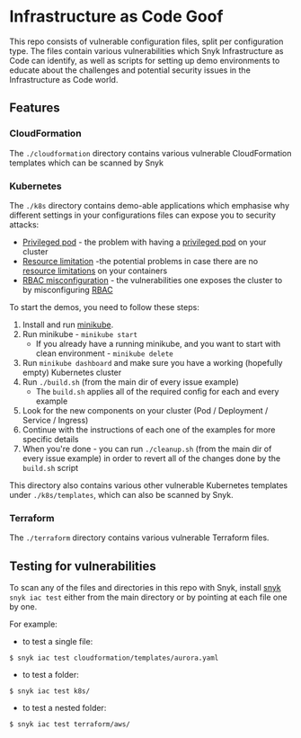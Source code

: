 # Infrastructure as Code Goof
This repo consists of vulnerable configuration files, split per configuration type. 
The files contain various vulnerabilities which Snyk Infrastructure as Code can identify, as well as scripts for setting up demo environments to educate about the challenges and potential security issues in the Infrastructure as Code world.

## Features
### CloudFormation
The `./cloudformation` directory contains various vulnerable CloudFormation templates which can be scanned by Snyk

### Kubernetes
The `./k8s` directory contains demo-able applications which emphasise why different settings in your configurations files can expose you to security attacks:
* [Privileged pod](k8s/PrivilegedPod/README.md) - the problem with having a [privileged pod](https://kubernetes.io/docs/concepts/policy/pod-security-policy/#privileged) on your cluster
* [Resource limitation](k8s/ResourceLimitation/README.md) -the potential problems in case there are no [resource limitations](https://kubernetes.io/docs/concepts/configuration/manage-compute-resources-container/#resource-requests-and-limits-of-pod-and-container) on your containers
* [RBAC misconfiguration](k8s/RBAC-Misconfiguration/README.md) - the vulnerabilities one exposes the cluster to by misconfiguring [RBAC](https://kubernetes.io/docs/reference/access-authn-authz/rbac/)

To start the demos, you need to follow these steps:
1. Install and run [minikube](https://kubernetes.io/docs/setup/learning-environment/minikube/#installation).
2. Run minikube - `minikube start`
    * If you already have a running minikube, and you want to start with clean environment - `minikube delete`
3. Run `minikube dashboard` and make sure you have a working (hopefully empty) Kubernetes cluster
4. Run `./build.sh` (from the main dir of every issue example)
    * The `build.sh` applies all of the required config for each and every example
5. Look for the new components on your cluster (Pod / Deployment / Service / Ingress)
6. Continue with the instructions of each one of the examples for more specific details
7. When you're done - you can run `./cleanup.sh` (from the main dir of every issue example) in order to revert all of the changes done by the `build.sh` script


This directory also contains various other vulnerable Kubernetes templates under `./k8s/templates`, which can also be scanned by Snyk.

### Terraform
The `./terraform` directory contains various vulnerable Terraform files.

## Testing for vulnerabilities
To scan any of the files and directories in this repo with Snyk, install [snyk](https://github.com/snyk/snyk/) `snyk iac test` either from the main directory or by pointing at each file one by one.

For example:
- to test a single file:
```
$ snyk iac test cloudformation/templates/aurora.yaml
```
- to test a folder:
```
$ snyk iac test k8s/
```
- to test a nested folder:
```
$ snyk iac test terraform/aws/
```



